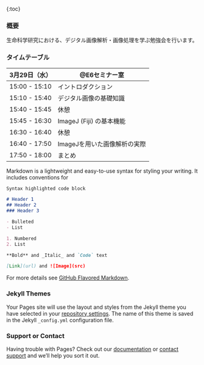 {:toc}


### 概要

生命科学研究における、デジタル画像解析・画像処理を学ぶ勉強会を行います。


### タイムテーブル

3月29日（水） | @E6セミナー室
------------ | -------------
15:00 - 15:10 | イントロダクション
15:10 - 15:40 | デジタル画像の基礎知識
15:40 - 15:45 | 休憩
15:45 - 16:30 | ImageJ (Fiji) の基本機能
16:30 - 16:40 | 休憩
16:40 - 17:50 | ImageJを用いた画像解析の実際
17:50 - 18:00 | まとめ

Markdown is a lightweight and easy-to-use syntax for styling your writing. It includes conventions for

```markdown
Syntax highlighted code block

# Header 1
## Header 2
### Header 3

- Bulleted
- List

1. Numbered
2. List

**Bold** and _Italic_ and `Code` text

[Link](url) and ![Image](src)
```

For more details see [GitHub Flavored Markdown](https://guides.github.com/features/mastering-markdown/).

### Jekyll Themes

Your Pages site will use the layout and styles from the Jekyll theme you have selected in your [repository settings](https://github.com/kosugawala/imagej-workshop/settings). The name of this theme is saved in the Jekyll `_config.yml` configuration file.

### Support or Contact

Having trouble with Pages? Check out our [documentation](https://help.github.com/categories/github-pages-basics/) or [contact support](https://github.com/contact) and we’ll help you sort it out.
